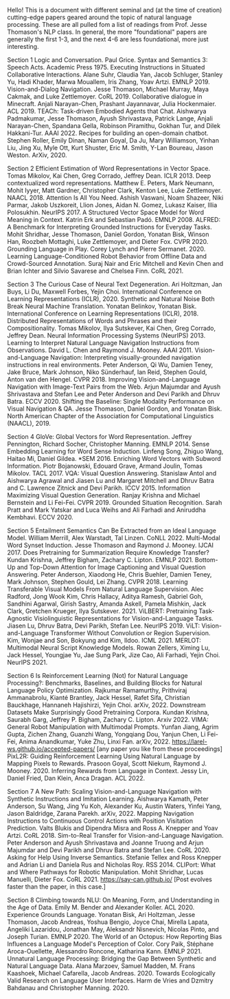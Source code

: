 Hello!
This is a document with different seminal and (at the time of creation) cutting-edge papers geared around the topic of natural language processing.
These are all pulled fom a list of readings from Prof. Jesse Thomason's NLP class.
In general, the more "foundational" papers are generally the first 1-3, and the next 4-6 are less foundational, more just interesting.

Section 1
Logic and Conversation. Paul Grice. Syntax and Semantics 3: Speech Acts. Academic Press 1975.
Executing Instructions in Situated Collaborative Interactions. Alane Suhr, Claudia Yan, Jacob Schluger, Stanley Yu, Hadi Khader, Marwa Mouallem, Iris Zhang, Yoav Artzi. EMNLP 2019.
Vision-and-Dialog Navigation. Jesse Thomason, Michael Murray, Maya Cakmak, and Luke Zettlemoyer. CoRL 2019.
Collaborative dialogue in Minecraft. Anjali Narayan-Chen, Prashant Jayannavar, Julia Hockenmaier. ACL 2019.
TEACh: Task-driven Embodied Agents that Chat. Aishwarya Padmakumar, Jesse Thomason, Ayush Shrivastava, Patrick Lange, Anjali Narayan-Chen, Spandana Gella, Robinson Piramithu, Gokhan Tur, and Dilek Hakkani-Tur. AAAI 2022.
Recipes for building an open-domain chatbot. Stephen Roller, Emily Dinan, Naman Goyal, Da Ju, Mary Williamson, Yinhan Liu, Jing Xu, Myle Ott, Kurt Shuster, Eric M. Smith, Y-Lan Boureau, Jason Weston. ArXiv, 2020.

Section 2
Efficient Estimation of Word Representations in Vector Space. Tomas Mikolov, Kai Chen, Greg Corrado, Jeffrey Dean. ICLR 2013.
Deep contextualized word representations. Matthew E. Peters, Mark Neumann, Mohit Iyyer, Matt Gardner, Christopher Clark, Kenton Lee, Luke Zettlemoyer. NAACL 2018.
Attention Is All You Need. Ashish Vaswani, Noam Shazeer, Niki Parmar, Jakob Uszkoreit, Llion Jones, Aidan N. Gomez, Lukasz Kaiser, Illia Polosukhin. NeurIPS 2017.
A Structured Vector Space Model for Word Meaning in Context. Katrin Erk and Sebastian Padó. EMNLP 2008.
ALFRED: A Benchmark for Interpreting Grounded Instructions for Everyday Tasks. Mohit Shridhar, Jesse Thomason, Daniel Gordon, Yonatan Bisk, Winson Han, Roozbeh Mottaghi, Luke Zettlemoyer, and Dieter Fox. CVPR 2020.
Grounding Language in Play. Corey Lynch and Pierre Sermanet. 2020.
Learning Language-Conditioned Robot Behavior from Offline Data and Crowd-Sourced Annotation. Suraj Nair and Eric Mitchell and Kevin Chen and Brian Ichter and Silvio Savarese and Chelsea Finn. CoRL 2021.

Section 3
The Curious Case of Neural Text Degeneration. Ari Holtzman, Jan Buys, Li Du, Maxwell Forbes, Yejin Choi. International Conference on Learning Representations (ICLR), 2020.
Synthetic and Natural Noise Both Break Neural Machine Translation. Yonatan Belinkov, Yonatan Bisk. International Conference on Learning Representations (ICLR), 2018.
Distributed Representations of Words and Phrases and their Compositionality. Tomas Mikolov, Ilya Sutskever, Kai Chen, Greg Corrado, Jeffrey Dean. Neural Information Processing Systems (NeurIPS) 2013.
Learning to Interpret Natural Language Navigation Instructions from Observations. David L. Chen and Raymond J. Mooney. AAAI 2011.
Vision-and-Language Navigation: Interpreting visually-grounded navigation instructions in real environments. Peter Anderson, Qi Wu, Damien Teney, Jake Bruce, Mark Johnson, Niko Sünderhauf, Ian Reid, Stephen Gould, Anton van den Hengel. CVPR 2018.
Improving Vision-and-Language Navigation with Image-Text Pairs from the Web. Arjun Majumdar and Ayush Shrivastava and Stefan Lee and Peter Anderson and Devi Parikh and Dhruv Batra. ECCV 2020.
Shifting the Baseline: Single Modality Performance on Visual Navigation & QA. Jesse Thomason, Daniel Gordon, and Yonatan Bisk. North American Chapter of the Association for Computational Linguistics (NAACL), 2019.

Section 4
GloVe: Global Vectors for Word Representation. Jeffrey Pennington, Richard Socher, Christopher Manning. EMNLP 2014.
Sense Embedding Learning for Word Sense Induction. Linfeng Song, Zhiguo Wang, Haitao Mi, Daniel Gildea. *SEM 2016.
Enriching Word Vectors with Subword Information. Piotr Bojanowski, Edouard Grave, Armand Joulin, Tomas Mikolov. TACL 2017.
VQA: Visual Question Answering. Stanislaw Antol and Aishwarya Agrawal and Jiasen Lu and Margaret Mitchell and Dhruv Batra and C. Lawrence Zitnick and Devi Parikh. ICCV 2015.
​​Information Maximizing Visual Question Generation. Ranjay Krishna and Michael Bernstein and Li Fei-Fei. CVPR 2019.
Grounded Situation Recognition. Sarah Pratt and Mark Yatskar and Luca Weihs and Ali Farhadi and Aniruddha Kembhavi. ECCV 2020.

Section 5
Entailment Semantics Can Be Extracted from an Ideal Language Model. William Merrill, Alex Warstadt, Tal Linzen. CoNLL 2022.
Multi-Modal Word Synset Induction. Jesse Thomason and Raymond J. Mooney. IJCAI 2017.
Does Pretraining for Summarization Require Knowledge Transfer? Kundan Krishna, Jeffrey Bigham, Zachary C. Lipton. EMNLP 2021.
Bottom-Up and Top-Down Attention for Image Captioning and Visual Question Answering. Peter Anderson, Xiaodong He, Chris Buehler, Damien Teney, Mark Johnson, Stephen Gould, Lei Zhang. CVPR 2018.
Learning Transferable Visual Models From Natural Language Supervision. Alec Radford, Jong Wook Kim, Chris Hallacy, Aditya Ramesh, Gabriel Goh, Sandhini Agarwal, Girish Sastry, Amanda Askell, Pamela Mishkin, Jack Clark, Gretchen Krueger, Ilya Sutskever. 2021.
ViLBERT: Pretraining Task-Agnostic Visiolinguistic Representations for Vision-and-Language Tasks. Jiasen Lu, Dhruv Batra, Devi Parikh, Stefan Lee. NeurIPS 2019.
ViLT: Vision-and-Language Transformer Without Convolution or Region Supervision. Kim, Wonjae and Son, Bokyung and Kim, Ildoo. ICML 2021.
MERLOT: Multimodal Neural Script Knowledge Models. Rowan Zellers, Ximing Lu, Jack Hessel, Youngjae Yu, Jae Sung Park, Jize Cao, Ali Farhadi, Yejin Choi. NeurIPS 2021. 

Section 6
Is Reinforcement Learning (Not) for Natural Language Processing?: Benchmarks, Baselines, and Building Blocks for Natural Language Policy Optimization. Rajkumar Ramamurthy, Prithviraj Ammanabrolu, Kianté Brantley, Jack Hessel, Rafet Sifa, Christian Bauckhage, Hannaneh Hajishirzi, Yejin Choi. arXiv, 2022.
Downstream Datasets Make Surprisingly Good Pretraining Corpora. Kundan Krishna, Saurabh Garg, Jeffrey P. Bigham, Zachary C. Lipton. Arxiv 2022.
VIMA: General Robot Manipulation with Multimodal Prompts. Yunfan Jiang, Agrim Gupta, Zichen Zhang, Guanzhi Wang, Yongqiang Dou, Yanjun Chen, Li Fei-Fei, Anima Anandkumar, Yuke Zhu, Linxi Fan. arXiv, 2022.
https://larel-ws.github.io/accepted-papers/ [any paper you like from these proceedings]
PixL2R: Guiding Reinforcement Learning Using Natural Language by Mapping Pixels to Rewards. Prasoon Goyal, Scott Niekum, Raymond J. Mooney. 2020.
Inferring Rewards from Language in Context. Jessy Lin, Daniel Fried, Dan Klein, Anca Dragan. ACL 2022. 

Section 7
A New Path: Scaling Vision-and-Language Navigation with Synthetic Instructions and Imitation Learning. Aishwarya Kamath, Peter Anderson, Su Wang, Jing Yu Koh, Alexander Ku, Austin Waters, Yinfei Yang, Jason Baldridge, Zarana Parekh. arXiv, 2022.
Mapping Navigation Instructions to Continuous Control Actions with Position Visitation Prediction. Valts Blukis and Dipendra Misra and Ross A. Knepper and Yoav Artzi. CoRL 2018.
Sim-to-Real Transfer for Vision-and-Language Navigation. Peter Anderson and Ayush Shrivastava and Joanne Truong and Arjun Majumdar and Devi Parikh and Dhruv Batra and Stefan Lee. CoRL 2020.
Asking for Help Using Inverse Semantics. Stefanie Tellex and Ross Knepper and Adrian Li and Daniela Rus and Nicholas Roy. RSS 2014.
CLIPort: What and Where Pathways for Robotic Manipulation. Mohit Shridhar, Lucas Manuelli, Dieter Fox. CoRL 2021.
https://say-can.github.io/ [Post evolves faster than the paper, in this case.]

Section 8
Climbing towards NLU: On Meaning, Form, and Understanding in the Age of Data. Emily M. Bender and Alexander Koller. ACL 2020.
Experience Grounds Language. Yonatan Bisk, Ari Holtzman, Jesse Thomason, Jacob Andreas, Yoshua Bengio, Joyce Chai, Mirella Lapata, Angeliki Lazaridou, Jonathan May, Aleksandr Nisnevich, Nicolas Pinto, and Joseph Turian. EMNLP 2020.
The World of an Octopus: How Reporting Bias Influences a Language Model's Perception of Color. Cory Paik, Stéphane Aroca-Ouellette, Alessandro Roncone, Katharina Kann. EMNLP 2021.
Unnatural Language Processing: Bridging the Gap Between Synthetic and Natural Language Data. Alana Marzoev, Samuel Madden, M. Frans Kaashoek, Michael Cafarella, Jacob Andreas. 2020.
Towards Ecologically Valid Research on Language User Interfaces. Harm de Vries and Dzmitry Bahdanau and Christopher Manning. 2020.
